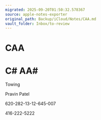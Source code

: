 ```yaml
---
migrated: 2025-09-20T01:50:32.578367
source: apple-notes-exporter
original_path: Backup/iCloud/Notes/CAA.md
vault_folder: Inbox/to-review
---
```

# CAA

# C# AA# 

Towing

Pravin Patel

620-282-13-12-645-007

416-222-5222

